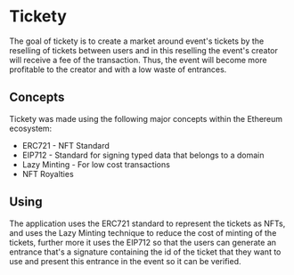 # Tickety

The goal of tickety is to create a market around 
event's tickets by the reselling of tickets between
users and in this reselling the event's creator will
receive a fee of the transaction. Thus, the event
will become more profitable to the creator and with a
low waste of entrances.

## Concepts

Tickety was made using the following major concepts within
the Ethereum ecosystem:
* ERC721 - NFT Standard
* EIP712 - Standard for signing typed data that belongs to a domain
* Lazy Minting - For low cost transactions
* NFT Royalties

## Using

The application uses the ERC721 standard to represent the tickets as
NFTs, and uses the Lazy Minting technique to reduce the cost of minting
of the tickets, further more it uses the EIP712 so that the users can generate an
entrance that's a signature containing the id of the ticket that they want
to use and present this entrance in the event so it can be verified.